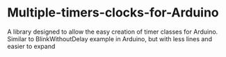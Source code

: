 # Multiple-timers-clocks-for-Arduino
A library designed to allow the easy creation of timer classes for Arduino. Similar to BlinkWithoutDelay example in Arduino, but with less lines and easier to expand
